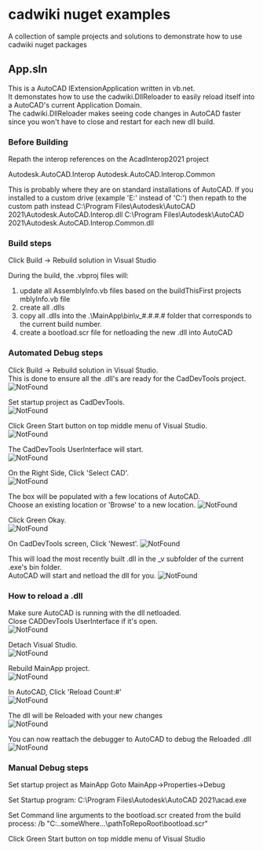 # cadwiki nuget examples
A collection of sample projects and solutions to demonstrate how to use cadwiki nuget packages

## App.sln  
This is a AutoCAD IExtensionApplication written in vb.net.  
It demonstates how to use the cadwiki.DllReloader to easily reload itself into a AutoCAD's current Application Domain.  
The cadwiki.DllReloader makes seeing code changes in AutoCAD faster since you won't have to close and restart for each new dll build.  

### Before Building
Repath the interop references on the AcadInterop2021 project

Autodesk.AutoCAD.Interop
Autodesk.AutoCAD.Interop.Common

This is probably where they are on standard installations of AutoCAD.
If you installed to a custom drive (example 'E:\' instead of 'C:\') then repath to the custom path instead
C:\Program Files\Autodesk\AutoCAD 2021\Autodesk.AutoCAD.Interop.dll
C:\Program Files\Autodesk\AutoCAD 2021\Autodesk.AutoCAD.Interop.Common.dll

### Build steps
Click Build -> Rebuild solution in Visual Studio

During the build, the .vbproj files will:
1. update all AssemblyInfo.vb files based on the buildThisFirst projects mblyInfo.vb file
1. create all .dlls
1. copy all .dlls into the .\MainApp\bin\v_#.#.#.# folder that corresponds to the current build number.  
1. create a bootload.scr file for netloading the new .dll into AutoCAD

### Automated Debug steps

Click Build -> Rebuild solution in Visual Studio.  
This is done to ensure all the .dll's are ready for the CadDevTools project.  
![NotFound](./App/screenshots/automated-debug-0-rebuild-solution.png)   

Set startup project as CadDevTools.  
![NotFound](./App/screenshots/automated-debug-1-set-startup-project.png)  

Click Green Start button on top middle menu of Visual Studio.  
![NotFound](./App/screenshots/automated-debug-2-start-debug.png)  

The CadDevTools UserInterface will start.  
![NotFound](./App/screenshots/automated-debug-3-CadDevTools-UserInterface.png)  

On the Right Side, Click 'Select CAD'.  
![NotFound](./App/screenshots/automated-debug-4-CadDevTools-SelectCAD.png)  

The box will be populated with a few locations of AutoCAD.  
Choose an existing location or 'Browse' to a new location. 
![NotFound](./App/screenshots/automated-debug-5-CadDevTools-Select-AutoCAD-location.png)  

Click Green Okay.  
![NotFound](./App/screenshots/automated-debug-6-CadDevTools-Newest.png)  

On CadDevTools screen, Click 'Newest'.
![NotFound](./App/screenshots/automated-debug-7-CadDevTools-AutoCAD-Launch.png)    

This will load the most recently built .dll in the _v subfolder of the current .exe's bin folder.  
AutoCAD will start and netload the dll for you.
![NotFound](./App/screenshots/automated-debug-8-CadDevTools-AutoCAD-netload.png)


### How to reload a .dll  
Make sure AutoCAD is running with the dll netloaded.  
Close CADDevTools UserInterface if it's open.  
![NotFound](./App/screenshots/autocad-reload-a-dll-1-close-CadDevTools-Interface.png)  

Detach Visual Studio.  
![NotFound](./App/screenshots/autocad-reload-a-dll-2-deatch-all.png)

Rebuild MainApp project.  
![NotFound](./App/screenshots/autocad-reload-a-dll-3-rebuild-MainApp.png)  

In AutoCAD, Click 'Reload Count:#'  
![NotFound](./App/screenshots/autocad-reload-a-dll-4-click-ReloadCount.png)    

The dll will be Reloaded with your new changes  
![NotFound](./App/screenshots/autocad-reload-a-dll-5-dll-is-reloaded.png)   

You can now reattach the debugger to AutoCAD to debug the Reloaded .dll  
![NotFound](./App/screenshots/autocad-reload-a-dll-6-attach-to-process.png)  

### Manual Debug steps
Set startup project as MainApp
Goto MainApp->Properties->Debug

Set Startup program:
C:\Program Files\Autodesk\AutoCAD 2021\acad.exe

Set Command line arguments to the bootload.scr created from the build process:
/b "C:\..someWhere...\pathToRepoRoot\bootload.scr"

Click Green Start button on top middle menu of Visual Studio  